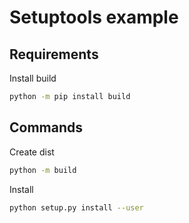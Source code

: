 # Setuptools example

## Requirements

Install build

```bash
python -m pip install build
```

## Commands

Create dist

```bash
python -m build
```

Install

```bash
python setup.py install --user
```
